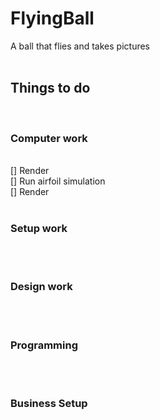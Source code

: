 # FlyingBall
A ball that flies and takes pictures<br/>
<br/>
<h2>Things to do</h2>
<br/>
<h3>Computer work</h3><br/>
[] Render <br/>
[] Run airfoil simulation <br/>
[] Render <br/>
<br/>
<h3>Setup work</h3><br/>
<br/>
<h3>Design work</h3><br/>
<br/>
<h3>Programming</h3><br/>
<br/>
<h3>Business Setup</h3><br/>
<br/>
